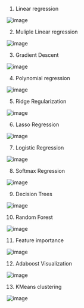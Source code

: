 1) Linear regression

![image](https://github.com/AkshayKulkarni3467/Machine-Learning/assets/129979542/6659eb47-6c20-4ca9-84d2-00c2ecd60b6a)


2) Muliple Linear regression

![image](https://github.com/AkshayKulkarni3467/Machine-Learning/assets/129979542/b2044e70-93ed-4835-bc3a-f2080b664f0d)

3) Gradient Descent

![image](https://github.com/AkshayKulkarni3467/Machine-Learning/assets/129979542/803b03f5-8467-45b5-b8c9-70eca9e291da)

4) Polynomial regression

![image](https://github.com/AkshayKulkarni3467/Machine-Learning/assets/129979542/7d546428-3ca5-45fd-a803-82ca46e5d829)

5) Ridge Regularization

![image](https://github.com/AkshayKulkarni3467/Machine-Learning/assets/129979542/97f13ecf-09ee-4c00-a3cc-347c2f714287)

6) Lasso Regression

![image](https://github.com/AkshayKulkarni3467/Machine-Learning/assets/129979542/c95a0eed-18fe-4a18-b53b-d776e37a87c8)

7) Logistic Regression

![image](https://github.com/AkshayKulkarni3467/Machine-Learning/assets/129979542/9d831666-417e-400c-a3d8-a24f46ad0845)

8) Softmax Regression

![image](https://github.com/AkshayKulkarni3467/Machine-Learning/assets/129979542/bea25d1f-dcf8-43c1-ac5d-848718bb463e)

9) Decision Trees

![image](https://github.com/AkshayKulkarni3467/Machine-Learning/assets/129979542/3ec3a79b-abc4-45ab-a07c-cf6043fc7898)

10) Random Forest

![image](https://github.com/AkshayKulkarni3467/Machine-Learning/assets/129979542/7d1ccb7b-1911-477d-ba70-218ff209551f)

11) Feature importance

![image](https://github.com/AkshayKulkarni3467/Machine-Learning/assets/129979542/c07b40eb-d4f9-4e6d-947b-0e31ead37ac3)

12) Adaboost Visualization

![image](https://github.com/AkshayKulkarni3467/Machine-Learning/assets/129979542/2c745207-1e9b-49a6-9e45-73d8539624d0)

13) KMeans clustering

![image](https://github.com/AkshayKulkarni3467/Machine-Learning/assets/129979542/0ce35c76-8a42-4a2d-b62e-89f92b7e899a)


